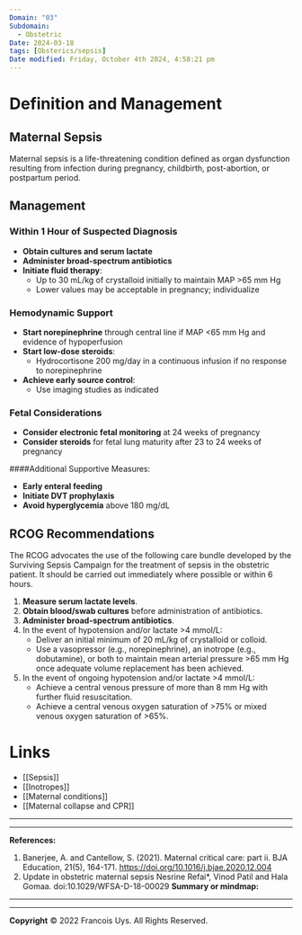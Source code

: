 ```yaml
---
Domain: "03"
Subdomain:
  - Obstetric
Date: 2024-03-18
tags: [Obsterics/sepsis]
Date modified: Friday, October 4th 2024, 4:58:21 pm
---
```


# Definition and Management

## Maternal Sepsis

Maternal sepsis is a life-threatening condition defined as organ dysfunction resulting from infection during pregnancy, childbirth, post-abortion, or postpartum period.

## Management

### Within 1 Hour of Suspected Diagnosis

- **Obtain cultures and serum lactate**
- **Administer broad-spectrum antibiotics**
- **Initiate fluid therapy**:
	- Up to 30 mL/kg of crystalloid initially to maintain MAP >65 mm Hg
	- Lower values may be acceptable in pregnancy; individualize

### Hemodynamic Support

- **Start norepinephrine** through central line if MAP <65 mm Hg and evidence of hypoperfusion
- **Start low-dose steroids**:
	- Hydrocortisone 200 mg/day in a continuous infusion if no response to norepinephrine
- **Achieve early source control**:
	- Use imaging studies as indicated

### Fetal Considerations

- **Consider electronic fetal monitoring** at 24 weeks of pregnancy
- **Consider steroids** for fetal lung maturity after 23 to 24 weeks of pregnancy

####Additional Supportive Measures:

- **Early enteral feeding**
- **Initiate DVT prophylaxis**
- **Avoid hyperglycemia** above 180 mg/dL

## RCOG Recommendations

The RCOG advocates the use of the following care bundle developed by the Surviving Sepsis Campaign for the treatment of sepsis in the obstetric patient. It should be carried out immediately where possible or within 6 hours.

1. **Measure serum lactate levels**.
2. **Obtain blood/swab cultures** before administration of antibiotics.
3. **Administer broad-spectrum antibiotics**.
4. In the event of hypotension and/or lactate >4 mmol/L:
	- Deliver an initial minimum of 20 mL/kg of crystalloid or colloid.
	- Use a vasopressor (e.g., norepinephrine), an inotrope (e.g., dobutamine), or both to maintain mean arterial pressure >65 mm Hg once adequate volume replacement has been achieved.
5. In the event of ongoing hypotension and/or lactate >4 mmol/L:
	- Achieve a central venous pressure of more than 8 mm Hg with further fluid resuscitation.
	- Achieve a central venous oxygen saturation of >75% or mixed venous oxygen saturation of >65%.

# Links
- [[Sepsis]]
- [[Inotropes]]
- [[Maternal conditions]]
- [[Maternal collapse and CPR]]

---

---
**References:**

1. Banerjee, A. and Cantellow, S. (2021). Maternal critical care: part ii. BJA Education, 21(5), 164-171. https://doi.org/10.1016/j.bjae.2020.12.004
2. Update in obstetric maternal sepsis Nesrine Refai*, Vinod Patil and Hala Gomaa. doi:10.1029/WFSA-D-18-00029
**Summary or mindmap:**

---------------------------------------------------------------------------------------------
---
**Copyright**
© 2022 Francois Uys. All Rights Reserved.